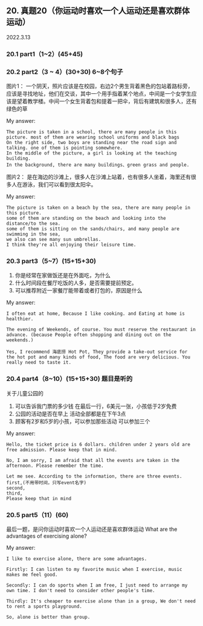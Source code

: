 
## 20.	真题20（你运动时喜欢一个人运动还是喜欢群体运动）
2022.3.13
### 20.1	part1（1~2）(45+45)
### 20.2	part2（3 ~ 4）(30+30) 6~8个句子
图片1：
一个阴天，照片应该是在校园，右边2个男生背着黑色的包站着路标旁，应该是寻找地址，他们在交谈，其中一个用手指着某个地点，中间是一个女学生应该是望着教学楼。中间一个女生背着包和提着一把伞，背后有建筑和很多人，还有绿色的草

My answer:

```
The picture is taken in a school, there are many people in this picture. most of them are wearing school uniforms and black bags
On the right side, two boys are standing near the road sign and talking. one of them is pointing somewhere.
In the middle of the picture, a girl is looking at the teaching building. 
In the background, there are many buildings、green grass and people.
```

图片2：
是在海边的沙滩上，很多人在沙滩上站着，也有很多人坐着，海里还有很多人在游泳，我们可以看到很太阳伞。

My answer:

```
The picture is taken on a beach by the sea, there are many people in this picture. 
some of them are standing on the beach and looking into the distance/to the sea.
some of them is sitting on the sands/chairs, and many people are swimming in the sea,
we also can see many sun umbrellas.
I think they're all enjoying their leisure time.
```

### 20.3	part3（5~7）(15+15+30)
1. 你是经常在家做饭还是在外面吃，为什么
2. 什么时间段在餐厅吃饭的人多，是否需要提前预定。
3. 可以推荐附近一家餐厅能带着或者打包的，原因是什么

My answer:

```
I often eat at home, Because I like cooking. and Eating at home is healthier.

The evening of Weekends, of course. You must reserve the restaurant in advance. (because People often shopping and dining out on the weekends.)

Yes, I recommend 海底捞 Hot Pot, They provide a take-out service for the hot pot and many kinds of food, The food are very delicious. You really need to taste it.
```

### 20.4	part4（8~10）(15+15+30) 题目是听的
关于儿童公园的
1. 可以告诉我门票的多少钱
在最后一行，6美元一张，小孩低于2岁免费
2. 公园的活动是否在早上
活动全部都是在下午3点
3. 顾客有2岁和5岁的小孩，可以参加那些活动
可以参加三个

My answer:

```
Hello, the ticket price is 6 dollars. children under 2 years old are free admission. Please keep that in mind.

No, I am sorry, I am afraid that all the events are taken in the afternoon. Please remember the time.

Let me see. According to the information, there are three events.
first,(不用带时间，只写event名字)
second,
third,
Please keep that in mind
```

### 20.5	part5（11）(60)
最后一题，是问你运动时喜欢一个人运动还是喜欢群体运动
What are the advantages of exercising alone?

My answer:

``` 
I like to exercise alone, there are some advantages.

Firstly: I can listen to my favorite music when I exercise, music makes me feel good.

Secondly: I can do sports when I am free, I just need to arrange my own time. I don't need to consider other people's time. 

Thirdly: It's cheaper to exercise alone than in a group, We don't need to rent a sports playground.

So, alone is better than group.
```
